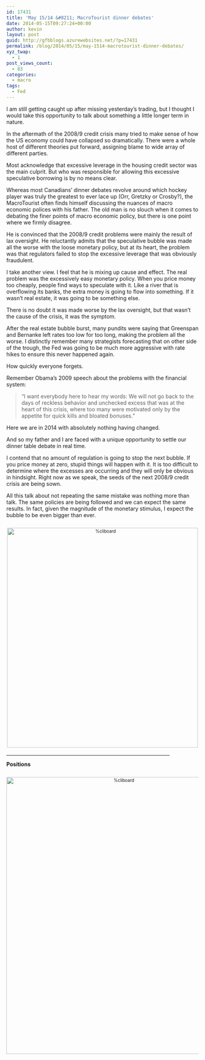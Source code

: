 ```yaml
---
id: 17431
title: 'May 15/14 &#8211; MacroTourist dinner debates'
date: 2014-05-15T09:27:24+00:00
author: kevin
layout: post
guid: http://gfbblogs.azurewebsites.net/?p=17431
permalink: /blog/2014/05/15/may-1514-macrotourist-dinner-debates/
xyz_twap:
  - 1
post_views_count:
  - 83
categories:
  - macro
tags:
  - Fed
---
```

I am still getting caught up after missing yesterday&#8217;s trading, but I thought I would take this opportunity to talk about something a little longer term in nature.

In the aftermath of the 2008/9 credit crisis many tried to make sense of how the US economy could have collapsed so dramatically. There were a whole host of different theories put forward, assigning blame to wide array of different parties. 

Most acknowledge that excessive leverage in the housing credit sector was the main culprit. But who was responsible for allowing this excessive speculative borrowing is by no means clear. 

Whereas most Canadians&#8217; dinner debates revolve around which hockey player was truly the greatest to ever lace up (Orr, Gretzky or Crosby?), the MacroTourist often finds himself discussing the nuances of macro economic polices with his father. The old man is no slouch when it comes to debating the finer points of macro economic policy, but there is one point where we firmly disagree.

He is convinced that the 2008/9 credit problems were mainly the result of lax oversight. He reluctantly admits that the speculative bubble was made all the worse with the loose monetary policy, but at its heart, the problem was that regulators failed to stop the excessive leverage that was obviously fraudulent.

I take another view. I feel that he is mixing up cause and effect. The real problem was the excessively easy monetary policy. When you price money too cheaply, people find ways to speculate with it. Like a river that is overflowing its banks, the extra money is going to flow into something. If it wasn&#8217;t real estate, it was going to be something else.

There is no doubt it was made worse by the lax oversight, but that wasn&#8217;t the cause of the crisis, it was the symptom.

After the real estate bubble burst, many pundits were saying that Greenspan and Bernanke left rates too low for too long, making the problem all the worse. I distinctly remember many strategists forecasting that on other side of the trough, the Fed was going to be much more aggressive with rate hikes to ensure this never happened again.

How quickly everyone forgets.

Remember Obama&#8217;s 2009 speech about the problems with the financial system:

> &#8220;I want everybody here to hear my words: We will not go back to the days of reckless behavior and unchecked excess that was at the heart of this crisis, where too many were motivated only by the appetite for quick kills and bloated bonuses.&#8221;

Here we are in 2014 with absolutely nothing having changed.

And so my father and I are faced with a unique opportunity to settle our dinner table debate in real time. 

I contend that no amount of regulation is going to stop the next bubble. If you price money at zero, stupid things will happen with it. It is too difficult to determine where the excesses are occurring and they will only be obvious in hindsight. Right now as we speak, the seeds of the next 2008/9 credit crisis are being sown. 

All this talk about not repeating the same mistake was nothing more than talk. The same policies are being followed and we can expect the same results. In fact, given the magnitude of the monetary stimulus, I expect the bubble to be even bigger than ever.

<div style="width: image width px; font-size: 80%; text-align: center;">
  <a href="http://themacrotourist.com/pictures/Azure/HistoryMay1514.png"><img class="size-full wp-image-14271" style="padding-top: 1.0em;padding-bottom: 0.5em;" alt="%cliboard" src="http://themacrotourist.com/pictures/Azure/HistoryMay1514.png" width="500" height="575" /></a>
</div>

<hr size="3" width="85%" />

**Positions**

<div style="width: image width px; font-size: 80%; text-align: center;">
  <a href="http://themacrotourist.com/pictures/Azure/PositionsMay1514.png"><img class="size-full wp-image-14271" style="padding-top: 1.0em;padding-bottom: 0.5em;" alt="%cliboard" src="http://themacrotourist.com/pictures/Azure/PositionsMay1514.png" width="600" height="725" /></a>
</div></p>
